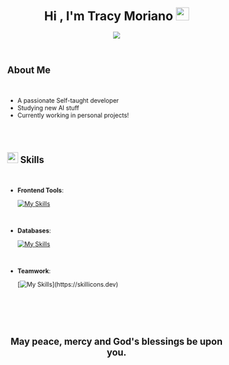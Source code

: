 <h1 align="center"><b>Hi , I'm Tracy Moriano </b><img src="https://media.giphy.com/media/hvRJCLFzcasrR4ia7z/giphy.gif" width="30"></h1>
<!--  -->
<p align="center">
  <a href="https://github.com/DenverCoder1/readme-typing-svg"><img src="https://readme-typing-svg.herokuapp.com?font=Time+New+Roman&color=cyan&size=25&center=true&vCenter=true&width=600&height=100&lines=Frontend+Developer;Software+Engineer;Apassionate+by+technology"></a>
</p>

<br>

## About Me

<br>

- A passionate Self-taught developer 
- Studying new AI stuff 
- Currently working in personal projects! 

<br><br>


## <img src="https://media2.giphy.com/media/QssGEmpkyEOhBCb7e1/giphy.gif?cid=ecf05e47a0n3gi1bfqntqmob8g9aid1oyj2wr3ds3mg700bl&rid=giphy.gif" width ="25"><b> Skills</b>
<br>

<p align="center">

- **Frontend Tools**:
    
    [![My Skills](https://skillicons.dev/icons?i=html,css,js,react)](https://skillicons.dev)

<br>

- **Databases**:

    [![My Skills](https://skillicons.dev/icons?i=mysql,sqlite,postgres,mongodb,supabase)](https://skillicons.dev)

<br>

- **Teamwork**:

    [![My Skills](https://skillicons.dev/icons?i=git,github,discord,gmail,)](https://skillicons.dev)	

<br>

<br>
<br>
<br>

<div align='center'>

## <b>May peace, mercy and God's blessings be upon you.</b>

</div>
<br>
<br>